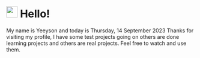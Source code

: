  <h1>
    <img src="https://emojis.slackmojis.com/emojis/images/1643510097/45343/hi.gif?1643510097" width="30"/> 
    Hello!
 </h1>
 <p>
    My name is Yeeyson and today is Thursday, 14 September 2023
    Thanks for visiting my profile, I have some test projects going on others are done learning projects and others are real projects.
    Feel free to watch and use them.
 </p>